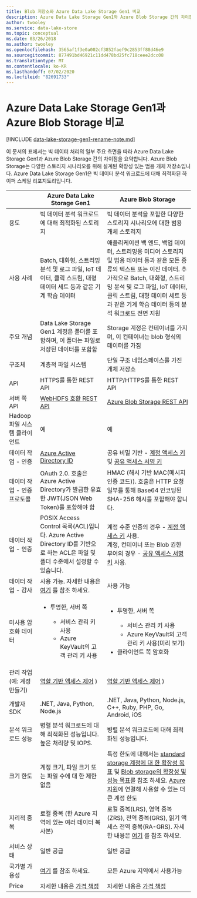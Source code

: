 ```yaml
---
title: Blob 저장소와 Azure Data Lake Storage Gen1 비교
description: Azure Data Lake Storage Gen1와 Azure Blob Storage 간의 차이점에 대 한 요약을 제공 합니다.
author: twooley
ms.service: data-lake-store
ms.topic: conceptual
ms.date: 03/26/2018
ms.author: twooley
ms.openlocfilehash: 3565af1f3e0a002cf3852faef9c2853ff88d46e9
ms.sourcegitcommit: 877491bd46921c11dd478bd25fc718ceee2dcc08
ms.translationtype: MT
ms.contentlocale: ko-KR
ms.lasthandoff: 07/02/2020
ms.locfileid: "82691733"
---
```

# <a name="comparing-azure-data-lake-storage-gen1-and-azure-blob-storage"></a>Azure Data Lake Storage Gen1과 Azure Blob Storage 비교

[!INCLUDE [data-lake-storage-gen1-rename-note.md](../../includes/data-lake-storage-gen1-rename-note.md)] 

이 문서의 표에서는 빅 데이터 처리의 일부 주요 측면을 따라 Azure Data Lake Storage Gen1과 Azure Blob Storage 간의 차이점을 요약합니다. Azure Blob Storage는 다양한 스토리지 시나리오를 위해 설계된 확장성 있는 범용 개체 저장소입니다. Azure Data Lake Storage Gen1은 빅 데이터 분석 워크로드에 대해 최적화된 하이퍼 스케일 리포지토리입니다.

|  | Azure Data Lake Storage Gen1 | Azure Blob Storage |
| --- | --- | --- |
| 용도 |빅 데이터 분석 워크로드에 대해 최적화된 스토리지 |빅 데이터 분석을 포함한 다양한 스토리지 시나리오에 대한 범용 개체 스토리지 |
| 사용 사례 |Batch, 대화형, 스트리밍 분석 및 로그 파일, IoT 데이터, 클릭 스트림, 대형 데이터 세트 등과 같은 기계 학습 데이터 |애플리케이션 백 엔드, 백업 데이터, 스트리밍용 미디어 스토리지 및 범용 데이터 등과 같은 모든 종류의 텍스트 또는 이진 데이터. 추가적으로 Batch, 대화형, 스트리밍 분석 및 로그 파일, IoT 데이터, 클릭 스트림, 대형 데이터 세트 등과 같은 기계 학습 데이터 등의 분석 워크로드 전면 지원 |
| 주요 개념 |Data Lake Storage Gen1 계정은 폴더를 포함하며, 이 폴더는 파일로 저장된 데이터를 포함함 |Storage 계정은 컨테이너를 가지며, 이 컨테이너는 blob 형식의 데이터를 가짐 |
| 구조체 |계층적 파일 시스템 |단일 구조 네임스페이스를 가진 개체 저장소 |
| API |HTTPS를 통한 REST API |HTTP/HTTPS를 통한 REST API |
| 서버 쪽 API |[WebHDFS 호환 REST API](https://msdn.microsoft.com/library/azure/mt693424.aspx) |[Azure Blob Storage REST API](https://msdn.microsoft.com/library/azure/dd135733.aspx) |
| Hadoop 파일 시스템 클라이언트 |예 |예 |
| 데이터 작업 - 인증 |[Azure Active Directory ID](../active-directory/develop/authentication-scenarios.md) |공유 비밀 기반 - [계정 액세스 키](../storage/common/storage-account-keys-manage.md) 및 [공유 액세스 서명 키](../storage/common/storage-dotnet-shared-access-signature-part-1.md) |
| 데이터 작업 - 인증 프로토콜 |OAuth 2.0. 호출은 Azure Active Directory가 발급한 유효한 JWT(JSON Web Token)를 포함해야 함 |HMAC (해시 기반 MAC(메시지 인증 코드)). 호출은 HTTP 요청 일부를 통해 Base64 인코딩된 SHA-256 해시를 포함해야 합니다. |
| 데이터 작업 - 인증 |POSIX Access Control 목록(ACL)입니다.  Azure Active Directory ID를 기반으로 하는 ACL은 파일 및 폴더 수준에서 설정할 수 있습니다. |계정 수준 인증의 경우 - [계정 액세스 키](../storage/common/storage-account-keys-manage.md) 사용.<br>계정, 컨테이너 또는 Blob 권한 부여의 경우 - [공유 액세스 서명 키](../storage/common/storage-dotnet-shared-access-signature-part-1.md) 사용. |
| 데이터 작업 - 감사 |사용 가능. 자세한 내용은 [여기](data-lake-store-diagnostic-logs.md) 를 참조 하세요. |사용 가능 |
| 미사용 암호화 데이터 |<ul><li>투명한, 서버 쪽</li> <ul><li>서비스 관리 키 사용</li><li>Azure KeyVault의 고객 관리 키 사용</li></ul></ul> |<ul><li>투명한, 서버 쪽</li> <ul><li>서비스 관리 키 사용</li><li>Azure KeyVault의 고객 관리 키 사용(미리 보기)</li></ul><li>클라이언트 쪽 암호화</li></ul> |
| 관리 작업 (예: 계정 만들기) |[역할 기반 액세스 제어](../role-based-access-control/overview.md) ) |[역할 기반 액세스 제어](../role-based-access-control/overview.md) ) |
| 개발자 SDK |.NET, Java, Python, Node.js |.NET, Java, Python, Node.js, C++, Ruby, PHP, Go, Android, iOS |
| 분석 워크로드 성능 |병렬 분석 워크로드에 대해 최적화된 성능입니다. 높은 처리량 및 IOPS. |병렬 분석 워크로드에 대해 최적화된 성능입니다. |
| 크기 한도 |계정 크기, 파일 크기 또는 파일 수에 대 한 제한 없음 |특정 한도에 대해서는 [standard storage 계정에 대 한 확장성 목표](../storage/common/scalability-targets-standard-account.md) 및 [Blob storage의 확장성 및 성능 목표](../storage/blobs/scalability-targets.md)를 참조 하세요. [Azure 지원](https://azure.microsoft.com/support/faq/)에 연결해 사용할 수 있는 더 큰 계정 한도 |
| 지리적 중복 |로컬 중복 (한 Azure 지역에 있는 여러 데이터 복사본) |로컬 중복(LRS), 영역 중복(ZRS), 전역 중복(GRS), 읽기 액세스 전역 중복(RA-GRS). 자세한 내용은 [여기](../storage/common/storage-redundancy.md) 를 참조 하세요. |
| 서비스 상태 |일반 공급 |일반 공급 |
| 국가별 가용성 |[여기](https://azure.microsoft.com/regions/#services) 를 참조 하세요. |모든 Azure 지역에서 사용가능 |
| Price |자세한 내용은 [가격 책정](https://azure.microsoft.com/pricing/details/data-lake-store/) |자세한 내용은 [가격 책정](https://azure.microsoft.com/pricing/details/storage/) |


